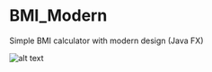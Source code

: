 # BMI_Modern
Simple BMI calculator with modern design (Java FX)

![alt text](https://lh5.googleusercontent.com/uXAcBqb-4AgpzJ-lq_LvveY3ftEGtn_JQfspapvv5tBtGrOBa1Aj61ZgV1qiTfp1DHYXRQiR4HJE5gTv_LbE=w1600-h758-rw)
